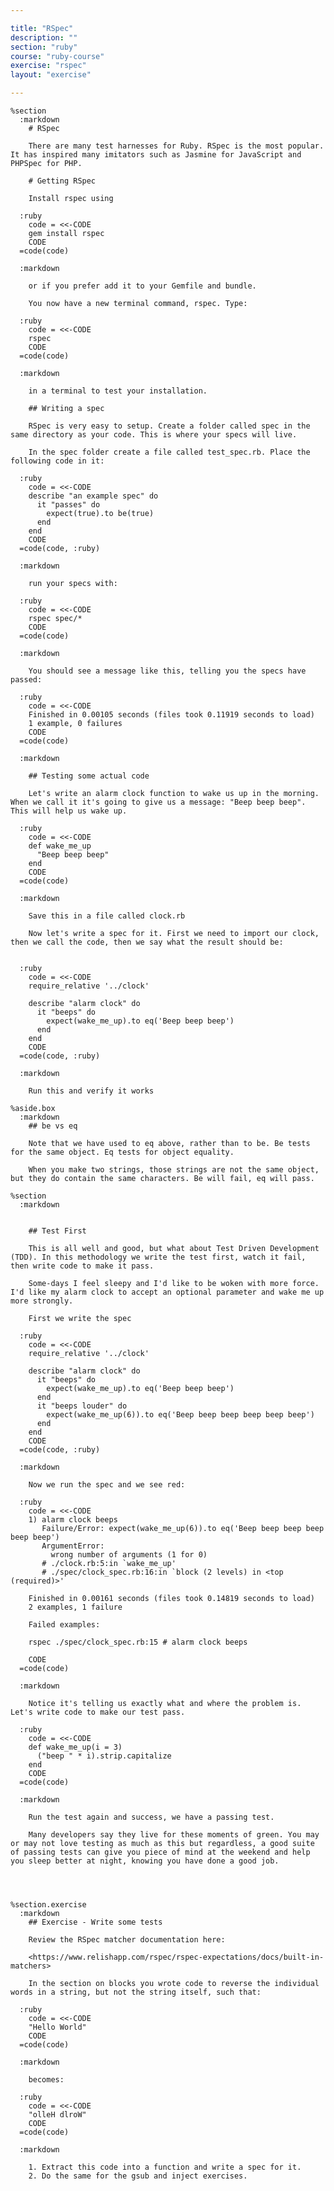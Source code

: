```yaml
---

title: "RSpec"
description: ""
section: "ruby"
course: "ruby-course"
exercise: "rspec"
layout: "exercise"

---
```


    %section
      :markdown
        # RSpec

        There are many test harnesses for Ruby. RSpec is the most popular. It has inspired many imitators such as Jasmine for JavaScript and PHPSpec for PHP.

        # Getting RSpec

        Install rspec using

      :ruby
        code = <<-CODE
        gem install rspec
        CODE
      =code(code)

      :markdown

        or if you prefer add it to your Gemfile and bundle.

        You now have a new terminal command, rspec. Type:

      :ruby
        code = <<-CODE
        rspec
        CODE
      =code(code)

      :markdown

        in a terminal to test your installation.

        ## Writing a spec

        RSpec is very easy to setup. Create a folder called spec in the same directory as your code. This is where your specs will live.

        In the spec folder create a file called test_spec.rb. Place the following code in it:

      :ruby
        code = <<-CODE
        describe "an example spec" do
          it "passes" do
            expect(true).to be(true)
          end
        end
        CODE
      =code(code, :ruby)

      :markdown

        run your specs with:

      :ruby
        code = <<-CODE
        rspec spec/*
        CODE
      =code(code)

      :markdown

        You should see a message like this, telling you the specs have passed:

      :ruby
        code = <<-CODE
        Finished in 0.00105 seconds (files took 0.11919 seconds to load)
        1 example, 0 failures
        CODE
      =code(code)

      :markdown

        ## Testing some actual code

        Let's write an alarm clock function to wake us up in the morning. When we call it it's going to give us a message: "Beep beep beep". This will help us wake up.

      :ruby
        code = <<-CODE
        def wake_me_up
          "Beep beep beep"
        end
        CODE
      =code(code)

      :markdown

        Save this in a file called clock.rb

        Now let's write a spec for it. First we need to import our clock, then we call the code, then we say what the result should be:


      :ruby
        code = <<-CODE
        require_relative '../clock'

        describe "alarm clock" do
          it "beeps" do
            expect(wake_me_up).to eq('Beep beep beep')
          end
        end
        CODE
      =code(code, :ruby)

      :markdown

        Run this and verify it works

    %aside.box
      :markdown
        ## be vs eq

        Note that we have used to eq above, rather than to be. Be tests for the same object. Eq tests for object equality.

        When you make two strings, those strings are not the same object, but they do contain the same characters. Be will fail, eq will pass.

    %section
      :markdown


        ## Test First

        This is all well and good, but what about Test Driven Development (TDD). In this methodology we write the test first, watch it fail, then write code to make it pass.

        Some-days I feel sleepy and I'd like to be woken with more force. I'd like my alarm clock to accept an optional parameter and wake me up more strongly.

        First we write the spec

      :ruby
        code = <<-CODE
        require_relative '../clock'

        describe "alarm clock" do
          it "beeps" do
            expect(wake_me_up).to eq('Beep beep beep')
          end
          it "beeps louder" do
            expect(wake_me_up(6)).to eq('Beep beep beep beep beep beep')
          end
        end
        CODE
      =code(code, :ruby)

      :markdown

        Now we run the spec and we see red:

      :ruby
        code = <<-CODE
        1) alarm clock beeps
           Failure/Error: expect(wake_me_up(6)).to eq('Beep beep beep beep beep beep')
           ArgumentError:
             wrong number of arguments (1 for 0)
           # ./clock.rb:5:in `wake_me_up'
           # ./spec/clock_spec.rb:16:in `block (2 levels) in <top (required)>'

        Finished in 0.00161 seconds (files took 0.14819 seconds to load)
        2 examples, 1 failure

        Failed examples:

        rspec ./spec/clock_spec.rb:15 # alarm clock beeps

        CODE
      =code(code)

      :markdown

        Notice it's telling us exactly what and where the problem is. Let's write code to make our test pass.

      :ruby
        code = <<-CODE
        def wake_me_up(i = 3)
          ("beep " * i).strip.capitalize
        end
        CODE
      =code(code)

      :markdown

        Run the test again and success, we have a passing test.

        Many developers say they live for these moments of green. You may or may not love testing as much as this but regardless, a good suite of passing tests can give you piece of mind at the weekend and help you sleep better at night, knowing you have done a good job.




    %section.exercise
      :markdown
        ## Exercise - Write some tests

        Review the RSpec matcher documentation here:

        <https://www.relishapp.com/rspec/rspec-expectations/docs/built-in-matchers>

        In the section on blocks you wrote code to reverse the individual words in a string, but not the string itself, such that:

      :ruby
        code = <<-CODE
        "Hello World"
        CODE
      =code(code)

      :markdown

        becomes:

      :ruby
        code = <<-CODE
        "olleH dlroW"
        CODE
      =code(code)

      :markdown

        1. Extract this code into a function and write a spec for it.
        2. Do the same for the gsub and inject exercises.
